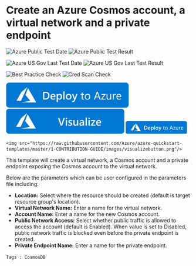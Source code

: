 # Create an Azure Cosmos account, a virtual network and a private endpoint

![Azure Public Test Date](https://azurequickstartsservice.blob.core.windows.net/badges/101-cosmosdb-private-endpoint/PublicLastTestDate.svg)
![Azure Public Test Result](https://azurequickstartsservice.blob.core.windows.net/badges/101-cosmosdb-private-endpoint/PublicDeployment.svg)

![Azure US Gov Last Test Date](https://azurequickstartsservice.blob.core.windows.net/badges/101-cosmosdb-private-endpoint/FairfaxLastTestDate.svg)
![Azure US Gov Last Test Result](https://azurequickstartsservice.blob.core.windows.net/badges/101-cosmosdb-private-endpoint/FairfaxDeployment.svg)

![Best Practice Check](https://azurequickstartsservice.blob.core.windows.net/badges/101-cosmosdb-private-endpoint/BestPracticeResult.svg)
![Cred Scan Check](https://azurequickstartsservice.blob.core.windows.net/badges/101-cosmosdb-private-endpoint/CredScanResult.svg)

[![Deploy To Azure](https://raw.githubusercontent.com/Azure/azure-quickstart-templates/master/1-CONTRIBUTION-GUIDE/images/deploytoazure.svg?sanitize=true)]("https://portal.azure.com/#create/Microsoft.Template/uri/https%3A%2F%2Fraw.githubusercontent.com%2FAzure%2Fazure-quickstart-templates%2Fmaster%2F101-cosmosdb-private-endpoint%2Fazuredeploy.json")  [![Visualize](https://raw.githubusercontent.com/Azure/azure-quickstart-templates/master/1-CONTRIBUTION-GUIDE/images/visualizebutton.svg?sanitize=true)]("http://armviz.io/#/?load=https%3A%2F%2Fraw.githubusercontent.com%2FAzure%2Fazure-quickstart-templates%2Fmaster%2F101-cosmosdb-private-endpoint%2Fazuredeploy.json")
    <img src="https://raw.githubusercontent.com/Azure/azure-quickstart-templates/master/1-CONTRIBUTION-GUIDE/images/deploytoazure.png"/>


    <img src="https://raw.githubusercontent.com/Azure/azure-quickstart-templates/master/1-CONTRIBUTION-GUIDE/images/visualizebutton.png"/>


This template will create a virtual network, a Cosmos account and a private endpoint exposing the Cosmos account to the virtual network.

Below are the parameters which can be user configured in the parameters file including:

- **Location:** Select where the resource should be created (default is target resource group's location).
- **Virtual Network Name:** Enter a name for the virtual network.
- **Account Name:** Enter a name for the new Cosmos account.
- **Public Network Access:** Select whether public traffic is allowed to access the account (default is Enabled). When value is set to Disabled, public network traffic is blocked even before the private endpoint is created.
- **Private Endpoint Name:** Enter a name for the private endpoint.

`Tags : CosmosDB`
